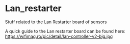 # Lan_restarter
Stuff related to the Lan Restarter board of sensors

A quick guide to the Lan restarter board can be found here: https://wifimag.ro/pic/detail/lan-controller-v2-big.jpg


